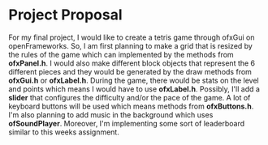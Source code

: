# Project Proposal
For my final project, I would like to create a tetris game through ofxGui on openFrameworks.
So, I am first planning to make a grid that is resized by the rules of the game which can implemented by the methods from **ofxPanel.h**.
I would also make different block objects that represent the 6 different pieces and they would be generated by the draw methods from **ofxGui.h** or **ofxLabel.h**.
During the game, there would be stats on the level and points which means I would have to use **ofxLabel.h**.
Possibly, I'll add a **slider** that configures the difficulty and/or the pace of the game.
A lot of keyboard buttons will be used which means methods from **ofxButtons.h**.
I'm also planning to add music in the background which uses **ofSoundPlayer**.
Moreover, I'm implementing some sort of leaderboard similar to this weeks assignment.
